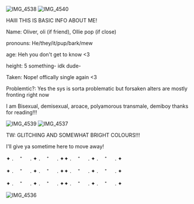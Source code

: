 ![IMG_4538](https://github.com/user-attachments/assets/268c33d3-e6f9-43f4-a859-1e4be1c93f9d)
![IMG_4540](https://github.com/user-attachments/assets/31acea8a-f0ed-4ec8-8da1-95a34107b125)


HAIII THIS IS BASIC INFO ABOUT ME!

Name: Oliver, oli (if friend), Ollie pop (if close)

pronouns: He/they/it/pup/bark/mew

age: Heh you don't get to know <3

height: 5 something- idk dude-

Taken: Nope! offically single again <3

Problemtic?: Yes the sys is sorta problematic but forsaken alters are mostly fronting right now

I am Bisexual, demisexual, aroace, polyamorous transmale, demiboy
thanks for reading!!!


![IMG_4539](https://github.com/user-attachments/assets/d3e98525-f430-4b94-bbc5-60fb8694cc50)
![IMG_4537](https://github.com/user-attachments/assets/7a108140-d06f-42fc-903e-999a64b26fb9)


TW: GLITCHING AND SOMEWHAT BRIGHT COLOURS!!!

I'll give ya sometime here to move away!


✦ . 　⁺ 　 . ✦ . 　⁺ 　 . ✦✦ . 　⁺ 　 . ✦ . 　⁺ 　 . ✦


✦ . 　⁺ 　 . ✦ . 　⁺ 　 . ✦✦ . 　⁺ 　 . ✦ . 　⁺ 　 . ✦


✦ . 　⁺ 　 . ✦ . 　⁺ 　 . ✦✦ . 　⁺ 　 . ✦ . 　⁺ 　 . ✦






![IMG_4536](https://github.com/user-attachments/assets/b9d139c6-eaa4-4faa-a546-7653bf7b73cd)

<!--
**Rainy-chaos-sys/Rainy-chaos-sys** is a ✨ _special_ ✨ repository because its `README.md` (this file) appears on your GitHub profile.

Here are some ideas to get you started:

- 🔭 I’m currently working on ...
- 🌱 I’m currently learning ...
- 👯 I’m looking to collaborate on ...
- 🤔 I’m looking for help with ...
- 💬 Ask me about ...
- 📫 How to reach me: ...
- 😄 Pronouns: ...
- ⚡ Fun fact: ...
-->

